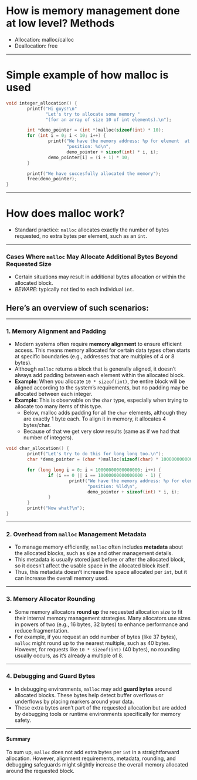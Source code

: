 # How is memory management done at low level? Methods
- Allocation: malloc/calloc
- Deallocation: free
---
# Simple example of how malloc is used 

```c
void integer_allocation() {
        printf("Hi guys!\n"
               "Let's try to allocate some memory "
               "(for an array of size 10 of int elements).\n");

        int *demo_pointer = (int *)malloc(sizeof(int) * 10);
        for (int i = 0; i < 10; i++) {
                printf("We have the memory address: %p for element  at "
                       "position: %d\n",
                       demo_pointer + sizeof(int) * i, i);
                demo_pointer[i] = (i + 1) * 10;
        }

        printf("We have succesfully allocated the memory");
        free(demo_pointer);
}
```
---
# How does malloc work?
- Standard practice: `malloc` allocates exactly the number of bytes requested, no extra bytes per element, such as an `int`. 

---

### Cases Where `malloc` May Allocate Additional Bytes Beyond Requested Size

- Certain situations may result in additional bytes allocation or within the allocated block.
- *BEWARE*: typically not tied to each individual `int`. 
## Here’s an overview of such scenarios:

---

### 1. Memory Alignment and Padding
   - Modern systems often require **memory alignment** to ensure efficient access. 
     This means memory allocated for certain data types often starts at specific boundaries (e.g., addresses that are multiples of 4 or 8 bytes).
   - Although `malloc` returns a block that is generally aligned, it doesn’t always add padding between each element within the allocated block.
   - **Example**: When you allocate `10 * sizeof(int)`, the entire block will be aligned according to the system’s requirements, but no padding may be allocated between each integer.
   - **Example**: This is observable on the `char` type, especially when trying to allocate too many items of this type.
      - Below, malloc adds padding for all the `char` elements, although they are exactly 1 byte each. To align it in memory, it allocates 4 bytes/char.
      - Because of that we get very slow results (same as if we had that number of integers).
```c
void char_allocation() {
        printf("Let's try to do this for long long too.\n");
        char *demo_pointer = (char *)malloc(sizeof(char) * 10000000000000000);

        for (long long i = 0; i < 10000000000000000; i++) {
                if (i == 0 || i == 10000000000000000 - 1) {
                        printf("We have the memory address: %p for element  at "
                               "position: %lld\n",
                               demo_pointer + sizeof(int) * i, i);
                }
        }
        printf("Now what?\n");
}
```
---

### 2. Overhead from `malloc` Management Metadata
   - To manage memory efficiently, `malloc` often includes **metadata** about the allocated blocks, such as size and other management details.
   - This metadata is usually stored just before or after the allocated block, so it doesn’t affect the usable space in the allocated block itself.
   - Thus, this metadata doesn’t increase the space allocated per `int`, but it can increase the overall memory used.

---

### 3. Memory Allocator Rounding
   - Some memory allocators **round up** the requested allocation size to fit their internal memory management strategies. 
     Many allocators use sizes in powers of two (e.g., 16 bytes, 32 bytes) to enhance performance and reduce fragmentation.
   - For example, if you request an odd number of bytes (like 37 bytes), `malloc` might round up to the nearest multiple, such as 40 bytes. 
     However, for requests like `10 * sizeof(int)` (40 bytes), no rounding usually occurs, as it’s already a multiple of 8.

---

### 4. Debugging and Guard Bytes
   - In debugging environments, `malloc` may add **guard bytes** around allocated blocks. These bytes help detect buffer overflows or underflows by placing markers around your data.
   - These extra bytes aren’t part of the requested allocation but are added by debugging tools or runtime environments specifically for memory safety.

---

#### Summary

To sum up, `malloc` does not add extra bytes per `int` in a straightforward allocation. 
However, alignment requirements, metadata, rounding, and debugging safeguards might slightly increase the overall memory allocated around the requested block.
